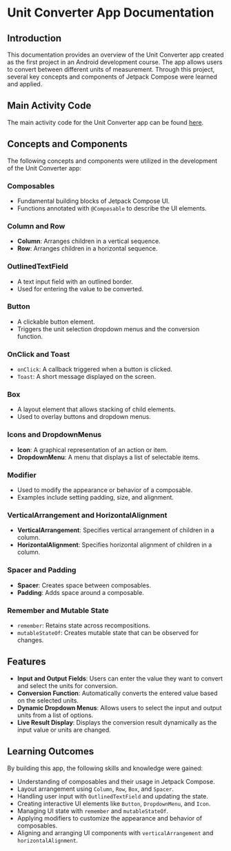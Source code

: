 # Unit Converter App Documentation

## Introduction
This documentation provides an overview of the Unit Converter app created as the first project in an Android development course. The app allows users to convert between different units of measurement. Through this project, several key concepts and components of Jetpack Compose were learned and applied.

## Main Activity Code
The main activity code for the Unit Converter app can be found [here](udemy-course-android-projects/UnitConverter/app/src/main/java/com/example/unitconverter/MainActivity.kt).

## Concepts and Components
The following concepts and components were utilized in the development of the Unit Converter app:

### Composables
- Fundamental building blocks of Jetpack Compose UI.
- Functions annotated with `@Composable` to describe the UI elements.

### Column and Row
- **Column**: Arranges children in a vertical sequence.
- **Row**: Arranges children in a horizontal sequence.

### OutlinedTextField
- A text input field with an outlined border.
- Used for entering the value to be converted.

### Button
- A clickable button element.
- Triggers the unit selection dropdown menus and the conversion function.

### OnClick and Toast
- `onClick`: A callback triggered when a button is clicked.
- `Toast`: A short message displayed on the screen.

### Box
- A layout element that allows stacking of child elements.
- Used to overlay buttons and dropdown menus.

### Icons and DropdownMenus
- **Icon**: A graphical representation of an action or item.
- **DropdownMenu**: A menu that displays a list of selectable items.

### Modifier
- Used to modify the appearance or behavior of a composable.
- Examples include setting padding, size, and alignment.

### VerticalArrangement and HorizontalAlignment
- **VerticalArrangement**: Specifies vertical arrangement of children in a column.
- **HorizontalAlignment**: Specifies horizontal alignment of children in a column.

### Spacer and Padding
- **Spacer**: Creates space between composables.
- **Padding**: Adds space around a composable.

### Remember and Mutable State
- `remember`: Retains state across recompositions.
- `mutableStateOf`: Creates mutable state that can be observed for changes.

## Features
- **Input and Output Fields**: Users can enter the value they want to convert and select the units for conversion.
- **Conversion Function**: Automatically converts the entered value based on the selected units.
- **Dynamic Dropdown Menus**: Allows users to select the input and output units from a list of options.
- **Live Result Display**: Displays the conversion result dynamically as the input value or units are changed.

## Learning Outcomes
By building this app, the following skills and knowledge were gained:
- Understanding of composables and their usage in Jetpack Compose.
- Layout arrangement using `Column`, `Row`, `Box`, and `Spacer`.
- Handling user input with `OutlinedTextField` and updating the state.
- Creating interactive UI elements like `Button`, `DropdownMenu`, and `Icon`.
- Managing UI state with `remember` and `mutableStateOf`.
- Applying modifiers to customize the appearance and behavior of composables.
- Aligning and arranging UI components with `verticalArrangement` and `horizontalAlignment`.
